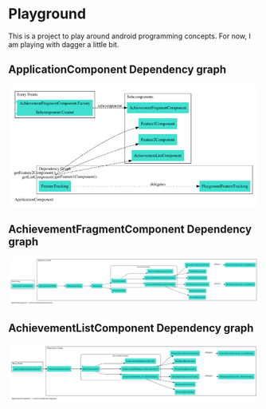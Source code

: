 # Playground

This is a project to play around android programming concepts. For now, I am playing with dagger a little bit.

## ApplicationComponent Dependency graph

![ApplicationComponent](com.ianmedeiros.playground.di.ApplicationComponent.png)

## AchievementFragmentComponent Dependency graph

![AchievementFragmentComponent](feature-multibinding1/com.ianmedeiros.featuremultibinding1.di.AchievementFragmentComponent.png)

## AchievementListComponent Dependency graph
![AchievementListComponent](feature-multibinding1/com.ianmedeiros.featuremultibinding1.di.AchievementListComponent.png)
